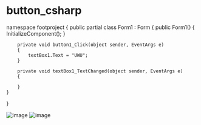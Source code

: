 # button_csharp

namespace footproject
{
    public partial class Form1 : Form
    {
        public Form1()
        {
            InitializeComponent();
        }

        private void button1_Click(object sender, EventArgs e)
        {
            textBox1.Text = "UWU";
        }

        private void textBox1_TextChanged(object sender, EventArgs e)
        {

        }
    }
}

![image](https://hackmd.io/_uploads/S14XBnb5kl.png)
![image](https://hackmd.io/_uploads/ByqV9o-51e.png)
